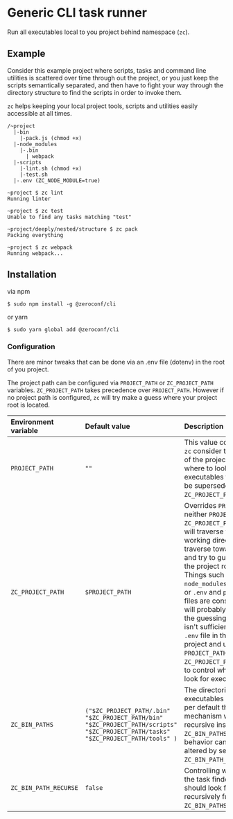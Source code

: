 # Generic CLI task runner

Run all executables local to you project behind namespace (`zc`).

## Example

Consider this example project where scripts, tasks and command line utilities
is scattered over time through out the project, or you just keep
the scripts semantically separated, and then have to fight your way
through the directory structure to find the scripts in order to invoke them.

`zc` helps keeping your local project tools, scripts and utilities easily
accessible at all times.

```
/~project
  |-bin
    |-pack.js (chmod +x)
  |-node_modules
    |-.bin
      | webpack
  |-scripts
    |-lint.sh (chmod +x)
    |-test.sh
  |-.env (ZC_NODE_MODULE=true)
```

```shell
~project $ zc lint
Running linter

~project $ zc test
Unable to find any tasks matching "test"

~project/deeply/nested/structure $ zc pack
Packing everything

~project $ zc webpack
Running webpack...
```

## Installation

via npm

```shell
$ sudo npm install -g @zeroconf/cli
```

or yarn

```shell
$ sudo yarn global add @zeroconf/cli
```

### Configuration

There are minor tweaks that can be done via an .env file (dotenv) in the root
of you project.

The project path can be configured via `PROJECT_PATH` or `ZC_PROJECT_PATH`
variables. `ZC_PROJECT_PATH` takes precedence over `PROJECT_PATH`.
However if no project path is configured, `zc` will try make a guess where your project root is located.

| Environment variable  | Default value                                                                                                                    | Description                                                                                                                                                                                                                                                                                                                                                                                                                                                                                                                                                             |
| :-------------------- | :------------------------------------------------------------------------------------------------------------------------------- | :---------------------------------------------------------------------------------------------------------------------------------------------------------------------------------------------------------------------------------------------------------------------------------------------------------------------------------------------------------------------------------------------------------------------------------------------------------------------------------------------------------------------------------------------------------------------- |
| `PROJECT_PATH`        | `""`                                                                                                                             | This value controls where `zc` consider the root path of the project is, thus where to look for executables from. It can be superseded by `ZC_PROJECT_PATH`.                                                                                                                                                                                                                                                                                                                                                                                                            |
| `ZC_PROJECT_PATH`     | `$PROJECT_PATH`                                                                                                                  | Overrides `PROJECT_PATH`. If neither `PROJECT_PATH` nor `ZC_PROJECT_PATH` is set, `zc` will traverse from current working directory and traverse towards `/` (root) and try to guess where the project root will be. Things such as `.git` and `node_modules` directories or `.env` and `package.json` files are considered. More will probably come later. If the guessing mechanism isn't sufficient place a `.env` file in the root of you project and use the `PROJECT_PATH` or `ZC_PROJECT_PATH` variables to control where `zc` should look for executables from. |
| `ZC_BIN_PATHS`        | `("$ZC_PROJECT_PATH/.bin" "$ZC_PROJECT_PATH/bin" "$ZC_PROJECT_PATH/scripts" "$ZC_PROJECT_PATH/tasks" "$ZC_PROJECT_PATH/tools" )` | The directories to look for executables within. NB! per default the task finder mechanism won't recursive inside the `ZC_BIN_PATHS`, this behavior can however be altered by setting `ZC_BIN_PATH_RECURSE=true`.                                                                                                                                                                                                                                                                                                                                                        |
| `ZC_BIN_PATH_RECURSE` | `false`                                                                                                                          | Controlling whether or not the task finder mechanism should look for tasks recursively from the `ZC_BIN_PATHS`.                                                                                                                                                                                                                                                                                                                                                                                                                                                         |
